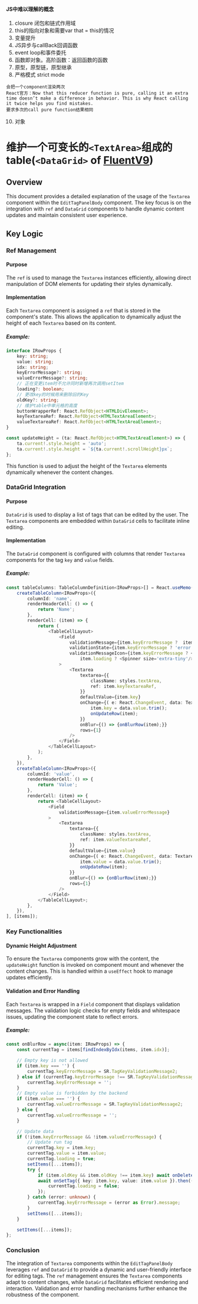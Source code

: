 #### JS中难以理解的概念
1. closure 闭包和链式作用域
2. this的指向对象和需要var that = this的情况
3. 变量提升
4. JS异步与callBack回调函数
5. event loop和事件委托
6. 函数即对象。高阶函数：返回函数的函数
7. 原型，原型链，原型继承
8. 严格模式 strict mode
```
会把一个component渲染两次
React官方：Now that this reducer function is pure, calling it an extra time doesn’t make a difference in behavior. This is why React calling it twice helps you find mistakes.
要求多次的call pure function结果相同
```
10. 对象


# 维护一个可变长的`<TextArea>`组成的table(`<DataGrid>` of [FluentV9](https://github.com/microsoft/fluentui))

## Overview

This document provides a detailed explanation of the usage of the `Textarea` component within the `EditTagPanelBody` component. The key focus is on the integration with `ref` and `DataGrid` components to handle dynamic content updates and maintain consistent user experience.

## Key Logic

### Ref Management

#### Purpose

The `ref` is used to manage the `Textarea` instances efficiently, allowing direct manipulation of DOM elements for updating their styles dynamically.

#### Implementation

Each `Textarea` component is assigned a `ref` that is stored in the component's state. This allows the application to dynamically adjust the height of each `Textarea` based on its content.

##### Example:

```typescript
interface IRowProps {
    key: string;
    value: string;
    idx: string;
    keyErrorMessage?: string;
    valueErrorMessage?: string;
    // 正在变更item时不允许同时新增再次调用setItem
    loading?: boolean;
    // 更改key的时候用来删除旧的Key
    oldKey?: string;
    // 维护table中单元格的高度
    buttonWrapperRef: React.RefObject<HTMLDivElement>;
    keyTextareaRef: React.RefObject<HTMLTextAreaElement>;
    valueTextareaRef: React.RefObject<HTMLTextAreaElement>;
}
```

```typescript
const updateHeight = (ta: React.RefObject<HTMLTextAreaElement>) => {
    ta.current!.style.height = 'auto';
    ta.current!.style.height = `${ta.current!.scrollHeight}px`;
};
```

This function is used to adjust the height of the `Textarea` elements dynamically whenever the content changes.

### DataGrid Integration

#### Purpose

`DataGrid` is used to display a list of tags that can be edited by the user. The `Textarea` components are embedded within `DataGrid` cells to facilitate inline editing.

#### Implementation

The `DataGrid` component is configured with columns that render `Textarea` components for the tag `key` and `value` fields.

##### Example:

```typescript
const tableColumns: TableColumnDefinition<IRowProps>[] = React.useMemo(() => [
    createTableColumn<IRowProps>({
        columnId: 'name',
        renderHeaderCell: () => {
            return 'Name';
        },
        renderCell: (item) => {
            return (
                <TableCellLayout>
                    <Field
                        validationMessage={item.keyErrorMessage ?  item.keyErrorMessage : item.loading ? 'Loading' : undefined}
                        validationState={item.keyErrorMessage ? 'error' : 'none'}
                        validationMessageIcon={item.keyErrorMessage ? <ErrorCircle12Filled /> :
                            item.loading ? <Spinner size='extra-tiny'/> : null}
                    >
                        <Textarea
                            textarea={{
                                className: styles.textArea,
                                ref: item.keyTextareaRef,
                            }}
                            defaultValue={item.key}
                            onChange={( e: React.ChangeEvent, data: TextareaOnChangeData ) => {
                                item.key = data.value.trim();
                                onUpdateRow(item);
                            }}
                            onBlur={() => {onBlurRow(item);}}
                            rows={1}
                        />
                    </Field>
                </TableCellLayout>
            );
        },
    }),
    createTableColumn<IRowProps>({
        columnId: 'value',
        renderHeaderCell: () => {
            return 'Value';
        },
        renderCell: (item) => {
            return <TableCellLayout>
                <Field
                    validationMessage={item.valueErrorMessage}
                >
                    <Textarea
                        textarea={{
                            className: styles.textArea,
                            ref: item.valueTextareaRef,
                        }}
                        defaultValue={item.value}
                        onChange={( e: React.ChangeEvent, data: TextareaOnChangeData ) => {
                            item.value = data.value.trim();
                            onUpdateRow(item);
                        }}
                        onBlur={() => {onBlurRow(item);}}
                        rows={1}
                    />
                </Field>
            </TableCellLayout>;
        },
    }),
], [items]);
```

### Key Functionalities

#### Dynamic Height Adjustment

To ensure the `Textarea` components grow with the content, the `updateHeight` function is invoked on component mount and whenever the content changes. This is handled within a `useEffect` hook to manage updates efficiently.

#### Validation and Error Handling

Each `Textarea` is wrapped in a `Field` component that displays validation messages. The validation logic checks for empty fields and whitespace issues, updating the component state to reflect errors.

##### Example:

```typescript
const onBlurRow = async(item: IRowProps) => {
    const currentTag = items[findIndexByIdx(items, item.idx)];

    // Empty key is not allowed
    if (item.key === '') {
        currentTag.keyErrorMessage = SR.TagKeyValidationMessage2;
    } else if (currentTag.keyErrorMessage !== SR.TagKeyValidationMessage1) {
        currentTag.keyErrorMessage = '';
    }
    // Empty value is forbidden by the backend
    if (item.value === '') {
        currentTag.valueErrorMessage = SR.TagKeyValidationMessage2;
    } else {
        currentTag.valueErrorMessage = '';
    }

    // Update data
    if (!item.keyErrorMessage && !item.valueErrorMessage) {
        // Update run tag
        currentTag.key = item.key;
        currentTag.value = item.value;
        currentTag.loading = true;
        setItems([...items]);
        try {
            if (item.oldKey && item.oldKey !== item.key) await onDeleteTag(item.oldKey);
            await onSetTag({ key: item.key, value: item.value }).then(() => {
                currentTag.loading = false;
            });
        } catch (error: unknown) {
            currentTag.keyErrorMessage = (error as Error).message;
        }
        setItems([...items]);
    }

    setItems([...items]);
};
```

### Conclusion

The integration of `Textarea` components within the `EditTagPanelBody` leverages `ref` and `DataGrid` to provide a dynamic and user-friendly interface for editing tags. The `ref` management ensures the `Textarea` components adapt to content changes, while `DataGrid` facilitates efficient rendering and interaction. Validation and error handling mechanisms further enhance the robustness of the component.
